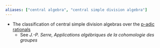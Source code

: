 ```yaml
---
aliases: ["central algebra", "central simple division algebra"]
---
```


- The classification of central simple division algebras over the [p-adic rationals](p-adic%20integers.md) 
  - See *J.-P. Serre, Applications algébriques de la cohomologie des groupes*
